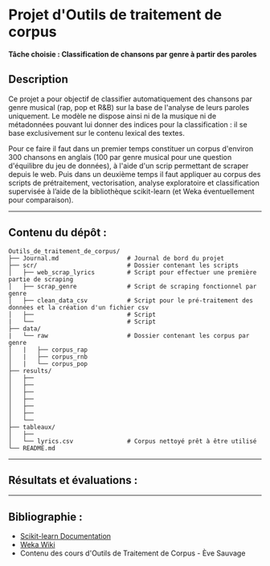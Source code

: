# Projet d'Outils de traitement de corpus

**Tâche choisie : Classification de chansons par genre à partir des paroles**

## Description

Ce projet a pour objectif de classifier automatiquement des chansons par genre musical (rap, pop et R&B) sur la base de l'analyse de leurs paroles uniquement. Le modèle ne dispose ainsi ni de la musique ni de métadonnées pouvant lui donner des indices pour la classification : il se base exclusivement sur le contenu lexical des textes.

Pour ce faire il faut dans un premier temps constituer un corpus d'environ 300 chansons en anglais (100 par genre musical pour une question d'équilibre du jeu de données), à l'aide d'un scrip permettant de scraper depuis le web. Puis dans un deuxième temps il faut appliquer au corpus des scripts de prétraitement, vectorisation, analyse exploratoire et classification supervisée à l’aide de la bibliothèque scikit-learn (et Weka éventuellement pour comparaison).

---

## Contenu du dépôt :

```
Outils_de_traitement_de_corpus/
├── Journal.md                   # Journal de bord du projet
├── scr/                         # Dossier contenant les scripts
│   ├── web_scrap_lyrics         # Script pour effectuer une première partie de scraping
│   ├── scrap_genre              # Script de scraping fonctionnel par genre
│   ├── clean_data_csv           # Script pour le pré-traitement des données et la création d'un fichier csv
│   ├──                          # Script
|   └──                          # Script
├── data/
|   └── raw                      # Dossier contenant les corpus par genre
│   |   ├── corpus_rap
│   |   ├── corpus_rnb
│   |   └── corpus_pop
├── results/
│   ├── 
│   ├── 
│   ├── 
│   ├── 
│   ├── 
│   ├── 
│   └──  
├── tableaux/
│   ├── 
│   └── lyrics.csv               # Corpus nettoyé prêt à être utilisé
└── README.md
```

---

## Résultats et évaluations :



---

## Bibliographie :

* [Scikit-learn Documentation](https://scikit-learn.org/stable/)
* [Weka Wiki](https://waikato.github.io/weka-wiki/)
* Contenu des cours d'Outils de Traitement de Corpus - Ève Sauvage
